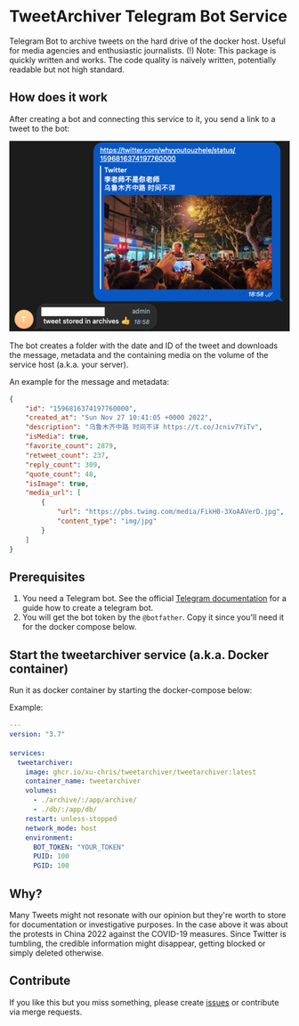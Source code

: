 # TweetArchiver Telegram Bot Service

Telegram Bot to archive tweets on the hard drive of the docker host. Useful for media agencies and enthusiastic journalists.
(!) Note: This package is quickly written and works. The code quality is naïvely written, potentially readable but not high standard.

## How does it work

After creating a bot and connecting this service to it, you send a link to a tweet to the bot: 

![An example of a Telegram message containing a Twitter link and the acknowledging answer by the bot.](preview.png)

The bot creates a folder with the date and ID of the tweet and downloads the message, metadata and the containing media on the volume of the service host (a.k.a. your server).

An example for the message and metadata:

```json
{
    "id": "1596816374197760000",
    "created_at": "Sun Nov 27 10:41:05 +0000 2022",
    "description": "乌鲁木齐中路 时间不详 https://t.co/Jcniv7YiTv",
    "isMedia": true,
    "favorite_count": 2879,
    "retweet_count": 237,
    "reply_count": 309,
    "quote_count": 48,
    "isImage": true,
    "media_url": [
        {
            "url": "https://pbs.twimg.com/media/FikH0-3XoAAVerD.jpg",
            "content_type": "img/jpg"
        }
    ]
}
```

## Prerequisites

1. You need a Telegram bot. See the official [Telegram documentation](https://core.telegram.org/bots#how-do-i-create-a-bot) for a guide how to create a telegram bot.
2. You will get the bot token by the `@botfather`. Copy it since you'll need it for the docker compose below. 

## Start the tweetarchiver service (a.k.a. Docker container)

Run it as docker container by starting the docker-compose below:

Example:
```yaml
---
version: "3.7"

services:
  tweetarchiver:
    image: ghcr.io/xu-chris/tweetarchiver/tweetarchiver:latest
    container_name: tweetarchiver
    volumes:
      - ./archive/:/app/archive/
      - ./db/:/app/db/
    restart: unless-stopped
    network_mode: host
    environment:
      BOT_TOKEN: "YOUR_TOKEN"
      PUID: 100
      PGID: 100
```

## Why?

Many Tweets might not resonate with our opinion but they're worth to store for documentation or investigative purposes. In the case above it was about the protests in China 2022 against the COVID-19 measures. Since Twitter is tumbling, the credible information might disappear, getting blocked or simply deleted otherwise.

## Contribute

If you like this but you miss something, please create [issues](https://github.com/xu-chris/tweetarchiver/issues) or contribute via merge requests.